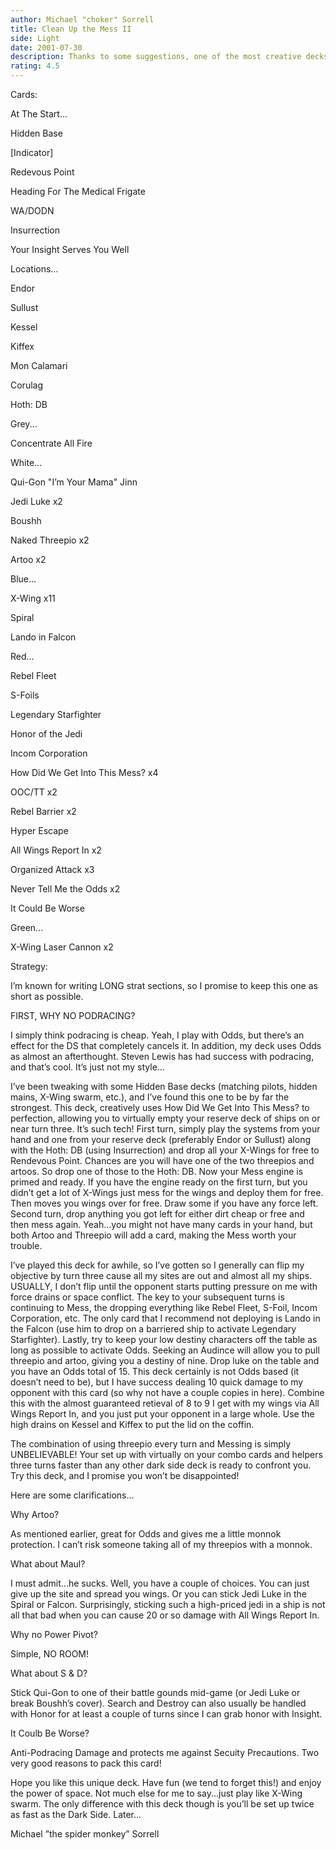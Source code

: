 ```yaml
---
author: Michael "choker" Sorrell
title: Clean Up the Mess II
side: Light
date: 2001-07-30
description: Thanks to some suggestions, one of the most creative decks is even crazier.  It’s undefeated, and more more importantly...UNIQUE!  Don’t see that too much on decktech.
rating: 4.5
---
```

Cards: 

At The Start... 
Hidden Base 
[Indicator] 
Redevous Point 
Heading For The Medical Frigate 
WA/DODN 
Insurrection 
Your Insight Serves You Well 

Locations... 
Endor 
Sullust 
Kessel 
Kiffex 
Mon Calamari 
Corulag 
Hoth: DB 

Grey... 
Concentrate All Fire 

White... 
Qui-Gon "I&#8217;m Your Mama" Jinn 
Jedi Luke x2 
Boushh 
Naked Threepio x2 
Artoo x2 

Blue... 
X-Wing x11 
Spiral 
Lando in Falcon 

Red... 
Rebel Fleet 
S-Foils 
Legendary Starfighter 
Honor of the Jedi 
Incom Corporation 
How Did We Get Into This Mess? x4 
OOC/TT x2 
Rebel Barrier x2 
Hyper Escape 
All Wings Report In x2 
Organized Attack x3 
Never Tell Me the Odds x2 
It Could Be Worse 

Green... 
X-Wing Laser Cannon x2  



Strategy: 

I’m known for writing LONG strat sections, so I promise to keep this one as short as possible. 

FIRST, WHY NO PODRACING?
I simply think podracing is cheap.  Yeah, I play with Odds, but there’s an effect for the DS that completely cancels it.  In addition, my deck uses Odds as almost an afterthought.  Steven Lewis has had success with podracing, and that’s cool.  It’s just not my style...

I’ve been tweaking with some Hidden Base decks (matching pilots, hidden mains, X-Wing swarm, etc.), and I’ve found this one to be by far the strongest. This deck, creatively uses How Did We Get Into This Mess? to perfection, allowing you to virtually empty your reserve deck of ships on or near turn three. It’s such tech! First turn, simply play the systems from your hand and one from your reserve deck (preferably Endor or Sullust) along with the Hoth: DB (using Insurrection) and drop all your X-Wings for free to Rendevous Point. Chances are you will have one of the two threepios and artoos. So drop one of those to the Hoth: DB. Now your Mess engine is primed and ready. If you have the engine ready on the first turn, but you didn’t get a lot of X-Wings just mess for the wings and deploy them for free. Then moves you wings over for free. Draw some if you have any force left. Second turn, drop anything you got left for either dirt cheap or free and then mess again. Yeah...you might not have many cards in your hand, but both Artoo and Threepio will add a card, making the Mess worth your trouble. 

I’ve played this deck for awhile, so I’ve gotten so I generally can flip my objective by turn three cause all my sites are out and almost all my ships. USUALLY, I don’t flip until the opponent starts putting pressure on me with force drains or space conflict. The key to your subsequent turns is continuing to Mess, the dropping everything like Rebel Fleet, S-Foil, Incom Corporation, etc. The only card that I recommend not deploying is Lando in the Falcon (use him to drop on a barriered ship to activate Legendary Starfighter). Lastly, try to keep your low destiny characters off the table as long as possible to activate Odds. Seeking an Audince will allow you to pull threepio and artoo, giving you a destiny of nine. Drop luke on the table and you have an Odds total of 15. This deck certainly is not Odds based (it doesn’t need to be), but I have success dealing 10 quick damage to my opponent with this card (so why not have a couple copies in here). Combine this with the almost guaranteed retieval of 8 to 9 I get with my wings via All Wings Report In, and you just put your opponent in a large whole. Use the high drains on Kessel and Kiffex to put the lid on the coffin. 

The combination of using threepio every turn and Messing is simply UNBELIEVABLE! Your set up with virtually on your combo cards and helpers three turns faster than any other dark side deck is ready to confront you. Try this deck, and I promise you won’t be disappointed! 

Here are some clarifications... 
Why Artoo? 
As mentioned earlier, great for Odds and gives me a little monnok protection. I can’t risk someone taking all of my threepios with a monnok. 

What about Maul? 
I must admit...he sucks. Well, you have a couple of choices. You can just give up the site and spread you wings. Or you can stick Jedi Luke in the Spiral or Falcon. Surprisingly, sticking such a high-priced jedi in a ship is not all that bad when you can cause 20 or so damage with All Wings Report In. 

Why no Power Pivot? 
Simple, NO ROOM! 

What about S & D? 
Stick Qui-Gon to one of their battle gounds mid-game (or Jedi Luke or break Boushh’s cover). Search and Destroy can also usually be handled with Honor for at least a couple of turns since I can grab honor with Insight. 

It Coulb Be Worse? 
Anti-Podracing Damage and protects me against Secuity Precautions. Two very good reasons to pack this card! 


Hope you like this unique deck. Have fun (we tend to forget this!) and enjoy the power of space. Not much else for me to say...just play like X-Wing swarm. The only difference with this deck though is you’ll be set up twice as fast as the Dark Side. Later... 

Michael ”the spider monkey” Sorrell  
